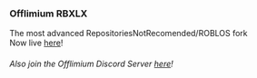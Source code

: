 ### Offlimium RBXLX
The most advanced RepositoriesNotRecomended/ROBLOS fork
<br>
Now live [here](https://offlimium.github.io/RBXLX-File-Viewer)!
###### Also join the Offlimium Discord Server [here](https://discd.me/23jvaaSM9U)!
